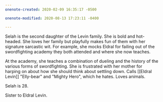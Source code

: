 ```yaml
---
onenote-created: 2020-02-09 16:35:17 -0500

onenote-modified: 2020-08-13 17:23:11 -0400

---
```


Selah is the second daughter of the Levin family. She is bold and hot-headed. She loves her family but playfully makes fun of them with her signature sarcastic wit. For example, she mocks Eldral for failing out of the swordfighting academy they both attended and where she now teaches.

At the academy, she teaches a combination of dueling and the history of the various forms of swordfighting. She is frustrated with her mother for harping on about how she should think about settling down. Calls [[Eldral Levin]] "Elly-bear" and "Mighty Hero", which he hates. Loves animals.

Selah is 28.



Sister to Eldral Levin.
